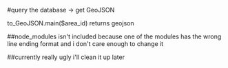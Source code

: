 #query the database -> get GeoJSON

to_GeoJSON.main($area_id) returns geojson

##node_modules isn't included because one of the modules has the wrong line ending format and i don't care enough to change it

##currently really ugly i'll clean it up later
